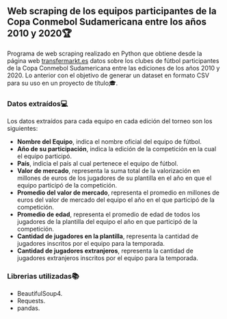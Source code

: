 ## Web scraping de los equipos participantes de la Copa Conmebol Sudamericana entre los años 2010 y 2020🏆

Programa de web scraping realizado en Python que obtiene desde la página web [transfermarkt.es](https://www.transfermarkt.es/copa-sudamericana/teilnehmer/pokalwettbewerb/CS/saison_id/2021) datos sobre los clubes de fútbol participantes de la Copa Conmebol Sudamericana entre las ediciones de los años 2010 y 2020. Lo anterior con el objetivo de generar un dataset en formato CSV para su uso en un proyecto de título🎓.


### Datos extraídos💻

Los datos extraídos para cada equipo en cada edición del torneo son los siguientes:
* __Nombre del Equipo__, indica el nombre oficial del equipo de fútbol.
* __Año de su participación__, indica la edición de la competición en la cual el equipo participó.
* __País__, indicia el país al cual pertenece el equipo de fútbol.
* __Valor de mercado__, representa la suma total de la valorización en millones de euros de los jugadores de su plantilla en el año en que el equipo participó de la competición.
* __Promedio del valor de mercado__, representa el promedio en millones de euros del valor de mercado del equipo el año en el que participó de la competición.
* __Promedio de edad__, representa el promedio de edad de todos los jugadores de la plantilla del equipo el año en que participó de la competición.
* __Cantidad de jugadores en la plantilla__, representa la cantidad de jugadores inscritos por el equipo para la temporada.
* __Cantidad de jugadores extranjeros__, representa la cantidad de jugadores extranjeros inscritos por el equipo para la temporada.


### Librerias utilizadas📚

* BeautifulSoup4.
* Requests.
* pandas.
